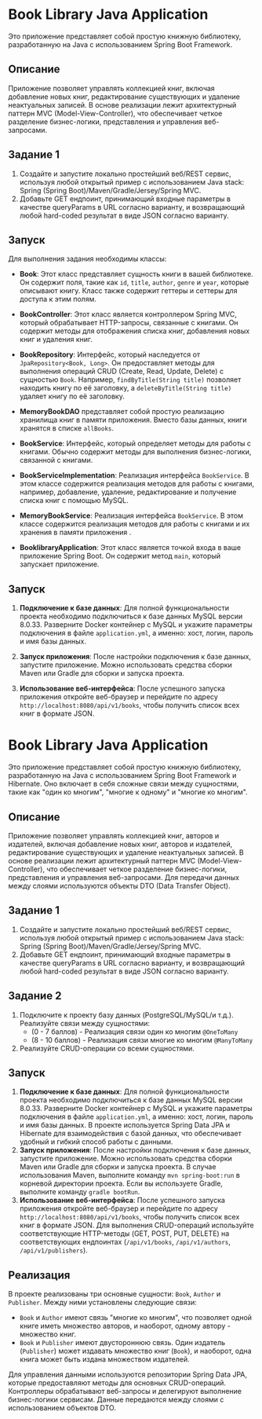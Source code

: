 
# Book Library Java Application

Это приложение представляет собой простую книжную библиотеку, разработанную на Java с использованием Spring Boot Framework.

## Описание

Приложение позволяет управлять коллекцией книг, включая добавление новых книг, редактирование существующих и удаление неактуальных записей. В основе реализации лежит архитектурный паттерн MVC (Model-View-Controller), что обеспечивает четкое разделение бизнес-логики, представления и управления веб-запросами.


## Задание 1

1.  Создайте и запустите локально простейший веб/REST сервис, используя любой открытый пример с использованием Java stack: Spring (Spring Boot)/Maven/Gradle/Jersey/Spring MVC.
2.  Добавьте GET ендпоинт, принимающий входные параметры в качестве queryParams в URL согласно варианту, и возвращающий любой hard-coded результат в виде JSON согласно варианту.

## Запуск

Для выполнения задания необходимы классы:
-   **Book**: Этот класс представляет сущность книги в вашей библиотеке. Он содержит поля, такие как `id`, `title`, `author`, `genre` и `year`, которые описывают книгу. Класс также содержит геттеры и сеттеры для доступа к этим полям.
    
-   **BookController**: Этот класс является контроллером Spring MVC, который обрабатывает HTTP-запросы, связанные с книгами. Он содержит методы для отображения списка книг, добавления новых книг и удаления книг.
    
-   **BookRepository**: Интерфейс, который наследуется от `JpaRepository<Book, Long>`. Он предоставляет методы для выполнения операций CRUD (Create, Read, Update, Delete) с сущностью `Book`. Например, `findByTitle(String title)` позволяет находить книгу по её заголовку, а `deleteByTitle(String title)` удаляет книгу по её заголовку.
-   **MemoryBookDAO** представляет собой простую реализацию хранилища книг в памяти приложения. Вместо базы данных, книги хранятся в списке `allBooks`.
-   **BookService**: Интерфейс, который определяет методы для работы с книгами. Обычно содержит методы для выполнения бизнес-логики, связанной с книгами.
    
-   **BookServiceImplementation**: Реализация интерфейса `BookService`. В этом классе содержится реализация методов для работы с книгами, например, добавление, удаление, редактирование и получение списка книг c помощью MySQL.
-  **MemoryBookService**: Реализация интерфейса `BookService`. В этом классе содержится реализация методов для работы с книгами и их хранения в памяти приложения .
    
-   **BooklibraryApplication**: Этот класс является точкой входа в ваше приложение Spring Boot. Он содержит метод `main`, который запускает приложение.

## Запуск

1.  **Подключение к базе данных**: Для полной функциональности проекта необходимо подключиться к базе данных MySQL версии 8.0.33. Разверните Docker контейнер с MySQL и укажите параметры подключения в файле `application.yml`, а именно: хост, логин, пароль и имя базы данных.
    
2.  **Запуск приложения**: После настройки подключения к базе данных, запустите приложение. Можно использовать средства сборки Maven или Gradle для сборки и запуска проекта.
    
3.  **Использование веб-интерфейса**: После успешного запуска приложения откройте веб-браузер и перейдите по адресу `http://localhost:8080/api/v1/books`, чтобы получить список всех книг в формате JSON.



# Book Library Java Application

Это приложение представляет собой простую книжную библиотеку, разработанную на Java с использованием Spring Boot Framework и Hibernate. Оно включает в себя сложные связи между сущностями, такие как "один ко многим", "многие к одному" и "многие ко многим".

## Описание

Приложение позволяет управлять коллекцией книг, авторов и издателей, включая добавление новых книг, авторов и издателей, редактирование существующих и удаление неактуальных записей. В основе реализации лежит архитектурный паттерн MVC (Model-View-Controller), что обеспечивает четкое разделение бизнес-логики, представления и управления веб-запросами. Для передачи данных между слоями используются объекты DTO (Data Transfer Object).

## Задание 1

1. Создайте и запустите локально простейший веб/REST сервис, используя любой открытый пример с использованием Java stack: Spring (Spring Boot)/Maven/Gradle/Jersey/Spring MVC.
2. Добавьте GET ендпоинт, принимающий входные параметры в качестве queryParams в URL согласно варианту, и возвращающий любой hard-coded результат в виде JSON согласно варианту.

## Задание 2

1. Подключите к проекту базу данных (PostgreSQL/MySQL/и т.д.). Реализуйте связи между сущностями:
    - (0 - 7 баллов) - Реализация связи один ко многим `@OneToMany`
    - (8 - 10 баллов) - Реализация связи многие ко многим `@ManyToMany`
2. Реализуйте CRUD-операции со всеми сущностями.

## Запуск

1. **Подключение к базе данных**: Для полной функциональности проекта необходимо подключиться к базе данных MySQL версии 8.0.33. Разверните Docker контейнер с MySQL и укажите параметры подключения в файле `application.yml`, а именно: хост, логин, пароль и имя базы данных. В проекте используется Spring Data JPA и Hibernate для взаимодействия с базой данных, что обеспечивает удобный и гибкий способ работы с данными.
2. **Запуск приложения**: После настройки подключения к базе данных, запустите приложение. Можно использовать средства сборки Maven или Gradle для сборки и запуска проекта. В случае использования Maven, выполните команду `mvn spring-boot:run` в корневой директории проекта. Если вы используете Gradle, выполните команду `gradle bootRun`.
3. **Использование веб-интерфейса**: После успешного запуска приложения откройте веб-браузер и перейдите по адресу `http://localhost:8080/api/v1/books`, чтобы получить список всех книг в формате JSON. Для выполнения CRUD-операций используйте соответствующие HTTP-методы (GET, POST, PUT, DELETE) на соответствующих ендпоинтах (`/api/v1/books`, `/api/v1/authors`, `/api/v1/publishers`).

## Реализация

В проекте реализованы три основные сущности: `Book`, `Author` и `Publisher`. Между ними установлены следующие связи:

- `Book` и `Author` имеют связь "многие ко многим", что позволяет одной книге иметь множество авторов, и наоборот, одному автору - множество книг.
- `Book` и `Publisher` имеют двустороннюю связь. Один издатель (`Publisher`) может издавать множество книг (`Book`), и наоборот, одна книга может быть издана множеством издателей.

Для управления данными используются репозитории Spring Data JPA, которые предоставляют методы для основных CRUD-операций. Контроллеры обрабатывают веб-запросы и делегируют выполнение бизнес-логики сервисам. Данные передаются между слоями с использованием объектов DTO.
